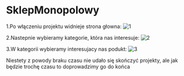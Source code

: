 # SklepMonopolowy

1.Po włączeniu projektu widnieje strona głowna:
![1](https://user-images.githubusercontent.com/63299920/166690457-dc85dbb4-6989-4a29-b21e-2aabd87cca11.png)

2.Nastepnie wybieramy kategorie, która nas interesuje:
![2](https://user-images.githubusercontent.com/63299920/166690566-9a5223ed-3ce4-4ecc-9309-193f8afb45f2.png)

3.W kategorii wybieramy interesujacy nas podukt:
![3](https://user-images.githubusercontent.com/63299920/166690721-fd2eda2a-fd04-4a5d-ac1d-1b85bbacb152.png)

Niestety z powody braku czasu nie udało się skończyć projekty, ale jak będzie trochę czasu to doprowadzimy go do końca
